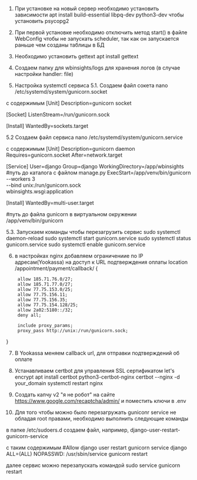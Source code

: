 1. При установке на новый сервер необходимо установить зависимости
apt install build-essential libpq-dev python3-dev
чтобы установить psycopg2

2. При первой установке необходимо отключить метод start() в файле WebConfig 
чтобы не запускать scheduler, так как он запускается раньше чем созданы таблицы в БД

3. Необходимо установить gettext 
apt install gettext

4. Создаем папку для wbinsights/logs для хранения логов (в случае настройки handler: file)

5. Настройка systemctl сервиса
5.1. Создаем файл сокета
nano /etc/systemd/system/gunicorn.socket

с содержимым
[Unit]
Description=gunicorn socket

[Socket]
ListenStream=/run/gunicorn.sock

[Install]
WantedBy=sockets.target

5.2 Создаем файл сервиса
nano /etc/systemd/system/gunicorn.service

с содержимым
[Unit]
Description=gunicorn daemon
Requires=gunicorn.socket
After=network.target

[Service]
User=django
Group=django
WorkingDirectory=/app/wbinsights
#путь до каталога с файлом manage.py
ExecStart=/app/venv/bin/gunicorn \
        --workers 3 \
        --bind unix:/run/gunicorn.sock \
        wbinsights.wsgi:application


[Install]
WantedBy=multi-user.target

#путь до файла gunicorn в виртуальном окружении
/app/venv/bin/gunicorn 

5.3. 
Запускаем команды чтобы перезагрузить сервис
sudo systemctl daemon-reload
sudo systemctl start gunicorn.service
sudo systemctl status gunicorn.service
sudo systemctl enable gunicorn.service

6. в настройках nginx добавляем ограничениие по IP адресам(Yookassa) на доступ к URL подтверждения оплаты
location /appointment/payment/callback/ {

        allow 185.71.76.0/27;
        allow 185.71.77.0/27;
        allow 77.75.153.0/25;
        allow 77.75.156.11;
        allow 77.75.156.35;
        allow 77.75.154.128/25;
        allow 2a02:5180::/32;
        deny all;

        include proxy_params;
        proxy_pass http://unix:/run/gunicorn.sock;
}

7. В Yookassa меняем callback url, для отправки подтверждений об оплате

8. Устанавливаем certbot для управления SSL сертификатом let's encrypt
apt install certbot python3-certbot-nginx
certbot --nginx -d your_domain
systemctl restart nginx

9. Создать капчу v2 "я не робот" на сайте https://www.google.com/recaptcha/admin/
и поместить ключи в .env

10. Для того чтобы можно было перезагружать guniconr service не обладая root правами, 
необходимо выполнить следующие команды

в папке /etc/sudoers.d создаем файл, например, django-user-restart-gunicorn-service

с таким содержимым
#Allow django user restart gunicorn service
django ALL=(ALL) NOPASSWD: /usr/sbin/service gunicorn restart

далее сервис можно перезапускать командой
sudo service gunicorn restart